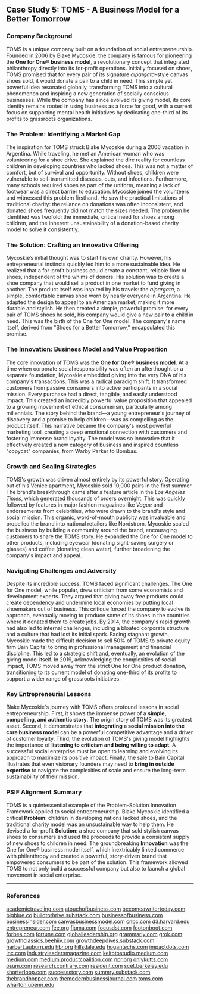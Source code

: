 ## Case Study 5: TOMS - A Business Model for a Better Tomorrow

### Company Background

TOMS is a unique company built on a foundation of social entrepreneurship. Founded in 2006 by Blake Mycoskie, the company is famous for pioneering the **One for One® business model**, a revolutionary concept that integrated philanthropy directly into its for-profit operations. Initially focused on shoes, TOMS promised that for every pair of its signature *alpargata*-style canvas shoes sold, it would donate a pair to a child in need. This simple yet powerful idea resonated globally, transforming TOMS into a cultural phenomenon and inspiring a new generation of socially conscious businesses. While the company has since evolved its giving model, its core identity remains rooted in using business as a force for good, with a current focus on supporting mental health initiatives by dedicating one-third of its profits to grassroots organizations.

### The Problem: Identifying a Market Gap

The inspiration for TOMS struck Blake Mycoskie during a 2006 vacation in Argentina. While traveling, he met an American woman who was volunteering for a shoe drive. She explained the dire reality for countless children in developing countries who lacked shoes. This was not a matter of comfort, but of survival and opportunity. Without shoes, children were vulnerable to soil-transmitted diseases, cuts, and infections. Furthermore, many schools required shoes as part of the uniform, meaning a lack of footwear was a direct barrier to education. Mycoskie joined the volunteers and witnessed this problem firsthand. He saw the practical limitations of traditional charity: the reliance on donations was often inconsistent, and donated shoes frequently did not match the sizes needed. The problem he identified was twofold: the immediate, critical need for shoes among children, and the inherent unsustainability of a donation-based charity model to solve it consistently.

### The Solution: Crafting an Innovative Offering

Mycoskie’s initial thought was to start his own charity. However, his entrepreneurial instincts quickly led him to a more sustainable idea. He realized that a for-profit business could create a constant, reliable flow of shoes, independent of the whims of donors. His solution was to create a shoe company that would sell a product in one market to fund giving in another. The product itself was inspired by his travels: the *alpargata*, a simple, comfortable canvas shoe worn by nearly everyone in Argentina. He adapted the design to appeal to an American market, making it more durable and stylish. He then created a simple, powerful promise: for every pair of TOMS shoes he sold, his company would give a new pair to a child in need. This was the birth of the One for One model. The company's name itself, derived from "Shoes for a Better Tomorrow," encapsulated this promise.

### The Innovation: Business Model and Value Proposition

The core innovation of TOMS was the **One for One® business model**. At a time when corporate social responsibility was often an afterthought or a separate foundation, Mycoskie embedded giving into the very DNA of his company's transactions. This was a radical paradigm shift. It transformed customers from passive consumers into active participants in a social mission. Every purchase had a direct, tangible, and easily understood impact. This created an incredibly powerful value proposition that appealed to a growing movement of ethical consumerism, particularly among millennials. The story behind the brand—a young entrepreneur's journey of discovery and a promise to help children—was as compelling as the product itself. This narrative became the company's most powerful marketing tool, creating a deep emotional connection with customers and fostering immense brand loyalty. The model was so innovative that it effectively created a new category of business and inspired countless "copycat" companies, from Warby Parker to Bombas.

### Growth and Scaling Strategies

TOMS's growth was driven almost entirely by its powerful story. Operating out of his Venice apartment, Mycoskie sold 10,000 pairs in the first summer. The brand's breakthrough came after a feature article in the *Los Angeles Times*, which generated thousands of orders overnight. This was quickly followed by features in major fashion magazines like *Vogue* and endorsements from celebrities, who were drawn to the brand's style and social mission. This organic, word-of-mouth publicity was invaluable and propelled the brand into national retailers like Nordstrom. Mycoskie scaled the business by building a community around the brand, encouraging customers to share the TOMS story. He expanded the One for One model to other products, including eyewear (donating sight-saving surgery or glasses) and coffee (donating clean water), further broadening the company's impact and appeal.

### Navigating Challenges and Adversity

Despite its incredible success, TOMS faced significant challenges. The One for One model, while popular, drew criticism from some economists and development experts. They argued that giving away free products could create dependency and undermine local economies by putting local shoemakers out of business. This critique forced the company to evolve its approach, eventually moving to produce some of its shoes in the countries where it donated them to create jobs. By 2014, the company's rapid growth had also led to internal challenges, including a bloated corporate structure and a culture that had lost its initial spark. Facing stagnant growth, Mycoskie made the difficult decision to sell 50% of TOMS to private equity firm Bain Capital to bring in professional management and financial discipline. This led to a strategic shift and, eventually, an evolution of the giving model itself. In 2019, acknowledging the complexities of social impact, TOMS moved away from the strict One for One product donation, transitioning to its current model of donating one-third of its profits to support a wider range of grassroots initiatives.

### Key Entrepreneurial Lessons

Blake Mycoskie's journey with TOMS offers profound lessons in social entrepreneurship. First, it shows the immense power of a **simple, compelling, and authentic story**. The origin story of TOMS was its greatest asset. Second, it demonstrates that **integrating a social mission into the core business model** can be a powerful competitive advantage and a driver of customer loyalty. Third, the evolution of TOMS's giving model highlights the importance of **listening to criticism and being willing to adapt**. A successful social enterprise must be open to learning and evolving its approach to maximize its positive impact. Finally, the sale to Bain Capital illustrates that even visionary founders may need to **bring in outside expertise** to navigate the complexities of scale and ensure the long-term sustainability of their mission.

### PSIF Alignment Summary

TOMS is a quintessential example of the Problem-Solution Innovation Framework applied to social entrepreneurship. Blake Mycoskie identified a critical **Problem**: children in developing nations lacked shoes, and the traditional charity model was an unsustainable way to help them. He devised a for-profit **Solution**: a shoe company that sold stylish canvas shoes to consumers and used the proceeds to provide a consistent supply of new shoes to children in need. The groundbreaking **Innovation** was the One for One® business model itself, which inextricably linked commerce with philanthropy and created a powerful, story-driven brand that empowered consumers to be part of the solution. This framework allowed TOMS to not only build a successful company but also to launch a global movement in social enterprise.

---
### References

[academictraveling.com](https://www.academictraveling.com/2025/01/case-report-warby-parkers.html)
[atouchofbusiness.com](https://atouchofbusiness.com/biographies/blake-mycoskie/)
[becomeawritertoday.com](https://becomeawritertoday.com/grammarly-history/)
[bigblue.co](https://www.bigblue.co/blog/warby-parkers-669m-impact-how-they-inspired-many-copycats)
[buildtothrive.substack.com](https://buildtothrive.substack.com/p/inside-chobanis-growth-strategy)
[businessofbusiness.com](https://www.businessofbusiness.com/articles/history-of-warby-parker-jobs-data/)
[businessinsider.com](https://www.businessinsider.com/chobani-founder-hamdi-ulukaya-and-the-greek-yogurt-craze-2012-6)
[canvasbusinessmodel.com](https://canvasbusinessmodel.com/blogs/brief-history/grammarly-brief-history)
[cnbc.com](https://www.cnbc.com/2024/09/28/how-warby-parker-became-sustainable-business-dtc-profitability.html)
[d3.harvard.edu](https://d3.harvard.edu/platform-rctom/submission/warby-parker-disrupting-the-eyewear-industry/)
[entrepreneur.com](https://www.entrepreneur.com/business-news/who-is-blake-mycoskie-how-he-created-toms-shoes-brand/220350)
[fee.org](https://fee.org/articles/never-forget-whats-most-important-business-advice-from-the-ceo-of-chobani/)
[figma.com](https://www.figma.com/blog/design-on-a-deadline-how-notion-pulled-itself-back-from-the-brink-of-failure/)
[focusdst.com](https://focusdst.com/the-chobani-story/)
[footonboot.com](https://footonboot.com/how-i-built-this-toms-shoes/)
[forbes.com](https://www.forbes.com/sites/simonemelvin/2025/07/06/how-izipizi-built-a-warby-parker-competitor-thats-even-more-affordable/)
[fortune.com](https://fortune.com/2024/09/29/warby-parker-founders-on-the-key-to-their-success/)
[globalleadership.org](https://globalleadership.org/articles/leading-organizations/behind-toms-founder-blake-mycoskies-plan-build-army-social-entrepreneurs/)
[grammarly.com](https://www.grammarly.com/blog/company/grammarly-12-year-history/)
[grok.com](https://grok.com/share/bGVnYWN5_7adc3fc4-7809-4c09-95e0-66b802e60ab2)
[growthclassics.beehiiv.com](https://growthclassics.beehiiv.com/p/grammarly-13-billion-growth-strategies)
[growthdeepdives.substack.com](https://growthdeepdives.substack.com/p/notion-deep-dive-part-i)
[harbert.auburn.edu](https://harbert.auburn.edu/binaries/documents/center-for-ethical-organizational-cultures/cases/toms.pdf)
[hbr.org](https://hbr.org/2022/04/chobani-founder-hamdi-ulukaya-on-the-journey-from-abandoned-factory-to-yogurt-powerhouse)
[hillsdale.edu](https://aws.hillsdale.edu/story-of-chobani-yogurt)
[hogantechs.com](https://hogantechs.com/en/concept-startup-story-productivity-tools-nocode/)
[impactdots.com](https://impactdots.com/blog/blake-mycoskie/)
[inc.com](https://www.inc.com/magazine/202309/christine-lagorio/chobani-founder-hamdi-ulukayas-7-keys-to-business-success.html)
[industryleadersmagazine.com](https://www.industryleadersmagazine.com/notions-journey-from-startup-to-10-billion-saas-leader/)
[keitotostudio.medium.com](https://keitotostudio.medium.com/from-a-simple-idea-to-a-billion-dollar-unicorn-the-notion-saas-success-story-65b690f9a6bd)
[medium.com](https://medium.com/@purplepro/cracking-d2c-how-warby-parker-disrupted-the-eyewear-industry-with-innovative-strategies-740518dbc7d)
[medium.productcoalition.com](https://medium.productcoalition.com/the-evolution-of-notion-067d2b6372c3)
[npr.org](https://www.npr.org/2018/03/26/586048422/warby-parker-dave-gilboa-neil-blumenthal)
[onlykutts.com](https://onlykutts.com/index.php/2024/12/31/chobanis-rise-how-hamdi-ulukaya-stirred-up-a-yogurt-revolution/)
[osum.com](https://blog.osum.com/warby-parker-business-strategy/)
[research.contrary.com](https://research.contrary.com/company/notion)
[resident.com](https://resident.com/business-and-finance/2024/10/01/warby-parkers-18-billion-revolution-redefining-luxury-eyewear)
[scet.berkeley.edu](https://scet.berkeley.edu/dave-gilboa-and-the-birth-of-warby-parker/)
[shorterloop.com](https://shorterloop.com/the-product-mindset/posts/notions-success-story-decoded-the-product-led-growth-journey)
[successstory.com](https://successstory.com/companies/grammarly)
[summry.substack.com](https://summry.substack.com/p/the-chobani-story-hamdi-ulukayas)
[thebrandhopper.com](https://thebrandhopper.com/2022/12/10/grammarly-founders-business-model-growth-story-revenue/)
[themodernbusinessjournal.com](https://themodernbusinessjournal.com/2025/01/09/notions-success-story/)
[toms.com](https://www.toms.com/en-us/about-toms)
[wharton.upenn.edu](https://magazine.wharton.upenn.edu/digital/neil-blumenthal-shares-the-warby-parker-story/)